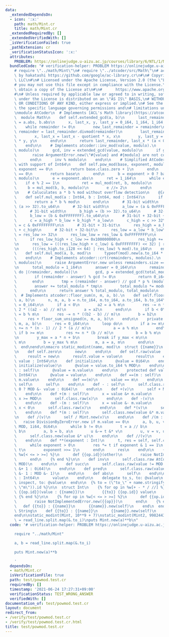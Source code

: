 ```yaml
---
data:
  _extendedDependsOn:
  - icon: ':x:'
    path: math/Mint.cr
    title: math/Mint.cr
  _extendedRequiredBy: []
  _extendedVerifiedWith: []
  _isVerificationFailed: true
  _pathExtension: cr
  _verificationStatusIcon: ':x:'
  attributes:
    PROBLEM: https://onlinejudge.u-aizu.ac.jp/courses/library/6/NTL/1/NTL_1_B
  bundledCode: "# verification-helper: PROBLEM https://onlinejudge.u-aizu.ac.jp/courses/library/6/NTL/1/NTL_1_B\n\
    # require \"../math/Mint\"\n# require \"../atcoder/src/Math\"\n# ac-library.cr\
    \ by hakatashi https://github.com/google/ac-library.cr\n#\n# Copyright 2021 Google\
    \ LLC\n#\n# Licensed under the Apache License, Version 2.0 (the \"License\");\n\
    # you may not use this file except in compliance with the License.\n# You may\
    \ obtain a copy of the License at\n#\n#      https://www.apache.org/licenses/LICENSE-2.0\n\
    #\n# Unless required by applicable law or agreed to in writing, software\n# distributed\
    \ under the License is distributed on an \"AS IS\" BASIS,\n# WITHOUT WARRANTIES\
    \ OR CONDITIONS OF ANY KIND, either express or implied.\n# See the License for\
    \ the specific language governing permissions and\n# limitations under the License.\n\
    \nmodule AtCoder\n  # Implements [ACL's Math library](https://atcoder.github.io/ac-library/master/document_en/math.html)\n\
    \  module Math\n    def self.extended_gcd(a, b)\n      last_remainder, remainder\
    \ = a.abs, b.abs\n      x, last_x, y, last_y = 0_i64, 1_i64, 1_i64, 0_i64\n  \
    \    while remainder != 0\n        new_last_remainder = remainder\n        quotient,\
    \ remainder = last_remainder.divmod(remainder)\n        last_remainder = new_last_remainder\n\
    \        x, last_x = last_x - quotient * x, x\n        y, last_y = last_y - quotient\
    \ * y, y\n      end\n\n      return last_remainder, last_x * (a < 0 ? -1 : 1)\n\
    \    end\n\n    # Implements atcoder::inv_mod(value, modulo).\n    def self.inv_mod(value,\
    \ modulo)\n      gcd, inv = extended_gcd(value, modulo)\n      if gcd != 1\n \
    \       raise ArgumentError.new(\"#{value} and #{modulo} are not coprime\")\n\
    \      end\n      inv % modulo\n    end\n\n    # Simplified AtCoder::Math.pow_mod\
    \ with support of Int64\n    def self.pow_mod(base, exponent, modulo)\n      if\
    \ exponent == 0\n        return base.class.zero + 1\n      end\n      if base\
    \ == 0\n        return base\n      end\n      b = exponent > 0 ? base : inv_mod(base,\
    \ modulo)\n      e = exponent.abs\n      ret = 1_i64\n      while e > 0\n    \
    \    if e % 2 == 1\n          ret = mul_mod(ret, b, modulo)\n        end\n   \
    \     b = mul_mod(b, b, modulo)\n        e //= 2\n      end\n      ret\n    end\n\
    \n    # Caluculates a * b % mod without overflow detection\n    @[AlwaysInline]\n\
    \    def self.mul_mod(a : Int64, b : Int64, mod : Int64)\n      if mod < Int32::MAX\n\
    \        return a * b % mod\n      end\n\n      # 31-bit width\n      a_high =\
    \ (a >> 32).to_u64\n      # 32-bit width\n      a_low = (a & 0xFFFFFFFF).to_u64\n\
    \      # 31-bit width\n      b_high = (b >> 32).to_u64\n      # 32-bit width\n\
    \      b_low = (b & 0xFFFFFFFF).to_u64\n\n      # 31-bit + 32-bit + 1-bit = 64-bit\n\
    \      c = a_high * b_low + b_high * a_low\n      c_high = c >> 32\n      c_low\
    \ = c & 0xFFFFFFFF\n\n      # 31-bit + 31-bit\n      res_high = a_high * b_high\
    \ + c_high\n      # 32-bit + 32-bit\n      res_low = a_low * b_low\n      res_low_high\
    \ = res_low >> 32\n      res_low_low = res_low & 0xFFFFFFFF\n\n      # Overflow\n\
    \      if res_low_high + c_low >= 0x100000000\n        res_high += 1\n      end\n\
    \n      res_low = (((res_low_high + c_low) & 0xFFFFFFFF) << 32) | res_low_low\n\
    \n      (((res_high.to_i128 << 64) | res_low) % mod).to_i64\n    end\n\n    @[AlwaysInline]\n\
    \    def self.mul_mod(a, b, mod)\n      typeof(mod).new(a.to_i64 * b % mod)\n\
    \    end\n\n    # Implements atcoder::crt(remainders, modulos).\n    def self.crt(remainders,\
    \ modulos)\n      raise ArgumentError.new unless remainders.size == modulos.size\n\
    \n      total_modulo = 1_i64\n      answer = 0_i64\n\n      remainders.zip(modulos).each\
    \ do |(remainder, modulo)|\n        gcd, p = extended_gcd(total_modulo, modulo)\n\
    \        if (remainder - answer) % gcd != 0\n          return 0_i64, 0_i64\n \
    \       end\n        tmp = (remainder - answer) // gcd * p % (modulo // gcd)\n\
    \        answer += total_modulo * tmp\n        total_modulo *= modulo // gcd\n\
    \      end\n\n      return answer % total_modulo, total_modulo\n    end\n\n  \
    \  # Implements atcoder::floor_sum(n, m, a, b).\n    def self.floor_sum(n, m,\
    \ a, b)\n      n, m, a, b = n.to_i64, m.to_i64, a.to_i64, b.to_i64\n      res\
    \ = 0_i64\n\n      if a < 0\n        a2 = a % m\n        res -= n * (n - 1) //\
    \ 2 * ((a2 - a) // m)\n        a = a2\n      end\n\n      if b < 0\n        b2\
    \ = b % m\n        res -= n * ((b2 - b) // m)\n        b = b2\n      end\n\n \
    \     res + floor_sum_unsigned(n, m, a, b)\n    end\n\n    private def self.floor_sum_unsigned(n,\
    \ m, a, b)\n      res = 0_i64\n\n      loop do\n        if a >= m\n          res\
    \ += n * (n - 1) // 2 * (a // m)\n          a = a % m\n        end\n\n       \
    \ if b >= m\n          res += n * (b // m)\n          b = b % m\n        end\n\
    \n        y_max = a * n + b\n        break if y_max < m\n\n        n = y_max //\
    \ m\n        b = y_max % m\n        m, a = a, m\n      end\n\n      res\n    end\n\
    \  end\nend\n\nmacro static_modint(name, mod)\n  struct {{name}}\n    MOD = Int64.new({{mod}})\n\
    \n    def self.zero\n      new\n    end\n\n    def self.raw(value : Int64)\n \
    \     result = new\n      result.value = value\n      result\n    end\n\n    getter\
    \ value : Int64\n\n    def initialize\n      @value = 0i64\n    end\n\n    def\
    \ initialize(value)\n      @value = value.to_i64 % MOD\n    end\n\n    def initialize(m\
    \ : self)\n      @value = m.value\n    end\n\n    protected def value=(value :\
    \ Int64)\n      @value = value\n    end\n\n    def ==(m : self)\n      value ==\
    \ m.value\n    end\n\n    def ==(m)\n      value == m\n    end\n\n    def + :\
    \ self\n      self\n    end\n\n    def - : self\n      self.class.raw(value !=\
    \ 0 ? MOD &- value : 0i64)\n    end\n\n    def +(v)\n      self + Mint.new(v)\n\
    \    end\n\n    def +(m : self)\n      x = value &+ m.value\n      x &-= MOD if\
    \ x >= MOD\n      self.class.raw(x)\n    end\n\n    def -(v)\n      self - Mint.new(v)\n\
    \    end\n\n    def -(m : self)\n      x = value &- m.value\n      x &+= MOD if\
    \ x < 0\n      self.class.raw(x)\n    end\n\n    def *(v)\n      self * Mint.new(v)\n\
    \    end\n\n    def *(m : self)\n      self.class.new(value &* m.value)\n    end\n\
    \n    def /(v)\n      self / Mint.new(v)\n    end\n\n    def /(m : self)\n   \
    \   raise DivisionByZeroError.new if m.value == 0\n      a, b, u, v = m.to_i64,\
    \ MOD, 1i64, 0i64\n      while b != 0\n        t = a // b\n        a &-= t &*\
    \ b\n        a, b = b, a\n        u &-= t &* v\n        u, v = v, u\n      end\n\
    \      self.class.new(value &* u)\n    end\n\n    def //(v)\n      self / v\n\
    \    end\n\n    def **(exponent : Int)\n      t, res = self, self.class.raw(1i64)\n\
    \      while exponent > 0\n        res *= t if exponent & 1 == 1\n        t *=\
    \ t\n        exponent >>= 1\n      end\n      res\n    end\n\n    {% for op in\
    \ %w[< <= > >=] %}\n      def {{op.id}}(other)\n        raise NotImplementedError.new({{op}})\n\
    \      end\n    {% end %}\n\n    def inv\n      self.class.raw AtCoder::Math.inv_mod(value,\
    \ MOD)\n    end\n\n    def succ\n      self.class.raw(value != MOD &- 1 ? value\
    \ &+ 1 : 0i64)\n    end\n\n    def pred\n      self.class.raw(value != 0 ? value\
    \ &- 1 : MOD &- 1)\n    end\n\n    def abs\n      self\n    end\n\n    def to_i64\
    \ : Int64\n      value\n    end\n\n    delegate to_s, to: @value\n    delegate\
    \ inspect, to: @value\n  end\n\n  {% to = (\"to_\" + name.stringify.downcase.gsub(/mint|modint/,\
    \ \"m\")).id %}\n\n  struct Int\n    {% for op in %w[+ - * / //] %}\n      def\
    \ {{op.id}}(value : {{name}})\n        {{to}} {{op.id}} value\n      end\n   \
    \ {% end %}\n\n    {% for op in %w[< <= > >=] %}\n      def {{op.id}}(m : {{name}})\n\
    \        raise NotImplementedError.new({{op}})\n      end\n    {% end %}\n\n \
    \   def {{to}} : {{name}}\n      {{name}}.new(self)\n    end\n  end\n\n  class\
    \ String\n    def {{to}} : {{name}}\n      {{name}}.new(self)\n    end\n  end\n\
    end\n\nstatic_modint(Mint, 10**9 + 7)\nstatic_modint(Mint2, 998244353)\n\na, b\
    \ = read_line.split.map(&.to_i)\nputs Mint.new(a)**b\n"
  code: '# verification-helper: PROBLEM https://onlinejudge.u-aizu.ac.jp/courses/library/6/NTL/1/NTL_1_B

    require "../math/Mint"

    a, b = read_line.split.map(&.to_i)

    puts Mint.new(a)**b

    '
  dependsOn:
  - math/Mint.cr
  isVerificationFile: true
  path: test/powmod.test.cr
  requiredBy: []
  timestamp: '2021-06-24 17:27:31+09:00'
  verificationStatus: TEST_WRONG_ANSWER
  verifiedWith: []
documentation_of: test/powmod.test.cr
layout: document
redirect_from:
- /verify/test/powmod.test.cr
- /verify/test/powmod.test.cr.html
title: test/powmod.test.cr
---
```

